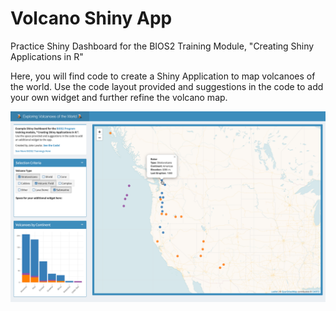 # Volcano Shiny App
Practice Shiny Dashboard for the BIOS2 Training Module, "Creating Shiny Applications in R"

Here, you will find code to create a Shiny Application to map volcanoes of the world. Use the code layout provided and suggestions in the code to add your own widget and further refine the volcano map.


<img src="readme_image/app_screenshot.png">
